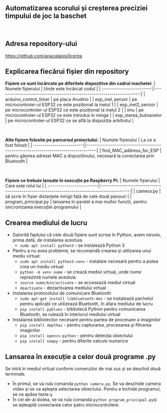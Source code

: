 ## Automatizarea scorului și creșterea preciziei timpului de joc la baschet

<br>

## Adresa repository-ului
https://github.com/anacalapis/licenta 

## Explicarea fiecărui fișier din repository
**Fișiere ce sunt încărcate pe diferitele dispozitive din cadrul machetei:**
| Numele fișierului         | Unde este încărcat codul                                               |
| :------------------------:|:----------------------------------------------------------------------:|
| arduino_control_timer     | pe placa Arudino                                                       |
| esp_inel_senzor           | pe microcontroler-ul ESP32 ce este poziționat la inelul 1              |
| esp_inel2_senzor          | pe microcontroler-ul ESP32 ce este poziționat la inelul 2              |
| imu                       | pe microcontroler-ul ESP32 ce este introdus în minge                   |
| esp_starea_butoanelor     | pe microcontroler-ul ESP32 ce se află la dispoziția arbitrului         |

<br>

**Alte fișiere folosite pe parcursul proiectului:**
| Numele fișierului         | La ce a fost folosit                                                               |
| :------------------------:|:----------------------------------------------------------------------------------:|
| find_MAC_address_for_ESP  | pentru găsirea adresei MAC a dispozitivului, necesară la conectarea prin Bluetooth |

<br>

**Fișiere ce trebuie lansate în execuție pe Raspberry Pi:**
| Numele fișierului         | Care este rolul lui                                                                          |
| :------------------------:|:--------------------------------------------------------------------------------------------:|
| camera.py                 | să scrie în fișier distanțele mingii față de cele două panouri                               |
| program_principal.py      | lansarea în paralel a mai multor funcții, pentru sincronizarea execuției programului         |

## Crearea mediului de lucru
* Datorită faptului că cele două fișiere sunt scrise în Python, avem nevoie, prima dată, de instalarea acestuia.
    * `sudo apt install python3` - se instalează Python 3
* Pentru a nu avea probleme, se recomandă crearea și utilizarea unui mediu virtual:
    * `sudo apt install python3-venv` - instalare necesară pentru a putea crea un mediu virtual
    * `python -m venv nume` - se crează mediul virtual, unde *nume* reprezintă numele acestuia
    * `source nume/bin/activate` - se accesează mediul virtual
    * `deactivate` - dezactivarea mediului virtual
* Instalarea protocolului de comunicare Bluetooth 
    * `sudo apt-get install libbluetooth-dev` - se instalează pachetul pentru aplicații ce utilizează Bluetooth, în afara mediului de lucru
    * `pip install pybluez` - bibliotecă Python pentru comunicarea Bluetooth, se rulează în interiorul mediului virtual
* Instalarea bibliotecilor necesare pentru partea de procesare a imaginilor
    * `pip install depthai` - pentru capturarea, procesarea și filtrarea imaginilor
    * `pip install opencv-python` - pentru detecția obiectului
    * `pip install numpy` - pentru diferite calcule numerice

## Lansarea în execuție a celor două programe .py
Se intră în mediul virtual conform comenzilor de mai sus și se deschid două terminale. 
* În primul, se va rula comanda `python camera.py`. Se va deschide camera video și se va aștepta selectarea obiectului. Pentru a închide programul, se va apăsa tasta `q`.
* În cel de-al doilea, se va rula comanda `python program_principal.py`și se așteaptă conectarea celor patru microcontrolere.

